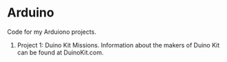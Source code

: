 # Arduino

Code for my Arduiono projects.

1. Project 1: Duino Kit Missions. Information about the makers of Duino Kit can be found at DuinoKit.com.

